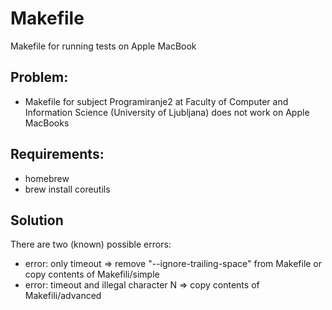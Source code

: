 # Makefile
Makefile for running tests on Apple MacBook

## Problem: 
  - Makefile for subject Programiranje2 at Faculty of Computer and Information Science (University of Ljubljana) does not work on Apple MacBooks

## Requirements:
  - homebrew
  - brew install coreutils
 
## Solution
There are two (known) possible errors:
   - error: only timeout => remove "--ignore-trailing-space" from Makefile or copy contents of Makefili/simple
   - error: timeout and illegal character N => copy contents of Makefili/advanced
 
